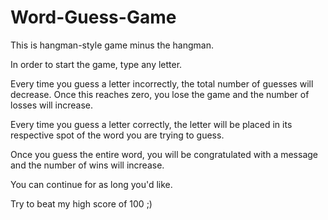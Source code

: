 # Word-Guess-Game
This is hangman-style game minus the hangman.

In order to start the game, type any letter.

Every time you guess a letter incorrectly, the total number of guesses will decrease. Once this reaches zero, you lose the game and the number of losses will increase.

Every time you guess a letter correctly, the letter will be placed in its respective spot of the word you are trying to guess.

Once you guess the entire word, you will be congratulated with a message and the number of wins will increase.

You can continue for as long you'd like.

Try to beat my high score of 100 ;)